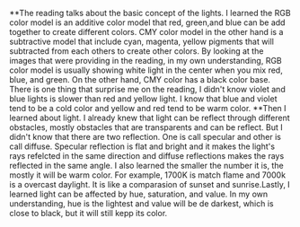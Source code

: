 **The reading talks about the basic concept of the lights. I learned the RGB color model is an additive color model that red, green,and blue can be add together to create different colors. CMY color model in the other hand is a subtractive model that include cyan, magenta, yellow pigments that will subtracted from each others to create other colors. By looking at the images that were providing in the reading, in my own understanding, RGB color model is usually showing white light in the center when you mix red, blue, and green. On the other hand, CMY color has a black color base. There is one thing that surprise me on the reading, I didn't know violet and blue lights is slower than red and yellow light. I know that blue and violet tend to be a cold color and yellow and red tend to be warm color. 
**Then I learned about light. I already knew that light can be reflect through different obstacles, mostly obstacles that are transparents and can be reflect. But I didn't know that there are two reflection. One is call specular and other is call diffuse. Specular reflection is flat and bright and it makes the light's rays refelcted in the same direction and diffuse reflections makes the rays reflected in the same angle. I also learned the smaller the number it is, the mostly it will be warm color. For example, 1700K is match flame and 7000k is a overcast daylight. It is like a comparasion of sunset and sunrise.Lastly, I learned light can be affected by hue, saturation, and value. In my own understanding, hue is the lightest and value will be de darkest, which is close to black, but it will still kepp its color.
